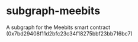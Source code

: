 # subgraph-meebits
A subgraph for the Meebits smart contract (0x7bd29408f11d2bfc23c34f18275bbf23bb716bc7)
